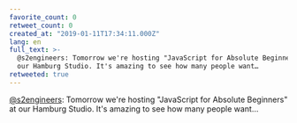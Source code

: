 ```yaml
---
favorite_count: 0
retweet_count: 0
created_at: "2019-01-11T17:34:11.000Z"
lang: en
full_text: >-
  @s2engineers: Tomorrow we're hosting "JavaScript for Absolute Beginners" at
  our Hamburg Studio. It's amazing to see how many people want…
retweeted: true
---
```


[@s2engineers](https://twitter.com/s2engineers): Tomorrow we're hosting
"JavaScript for Absolute Beginners" at our Hamburg Studio. It's amazing to see
how many people want…
